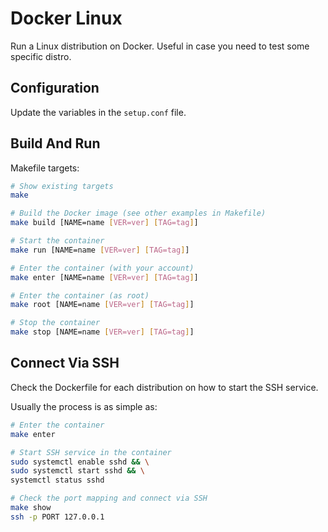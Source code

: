 # Docker Linux

Run a Linux distribution on Docker. Useful in case you need to test some specific distro.

## Configuration

Update the variables in the `setup.conf` file.

## Build And Run

Makefile targets:

```bash
# Show existing targets
make

# Build the Docker image (see other examples in Makefile)
make build [NAME=name [VER=ver] [TAG=tag]]

# Start the container
make run [NAME=name [VER=ver] [TAG=tag]]

# Enter the container (with your account)
make enter [NAME=name [VER=ver] [TAG=tag]]

# Enter the container (as root)
make root [NAME=name [VER=ver] [TAG=tag]]

# Stop the container
make stop [NAME=name [VER=ver] [TAG=tag]]
```

## Connect Via SSH

Check the Dockerfile for each distribution on how to start the SSH service.

Usually the process is as simple as:

```bash
# Enter the container
make enter

# Start SSH service in the container
sudo systemctl enable sshd && \
sudo systemctl start sshd && \
systemctl status sshd

# Check the port mapping and connect via SSH
make show
ssh -p PORT 127.0.0.1
```
